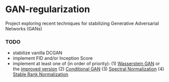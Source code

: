 # GAN-regularization
Project exploring recent techniques for stabilizing Generative Adversarial Networks (GANs)

### TODO
  * stabilize vanilla DCGAN
  * implement FID and/or Inception Score
  * implement at least one of (in order of priority):
    (1) <a href="https://arxiv.org/pdf/1701.07875.pdf">Wasserstein GAN</a> or the <a href="https://arxiv.org/pdf/1704.00028.pdf">improved version</a>
    (2) <a href="https://www.cs.toronto.edu/~kriz/cifar.html">Conditional GAN</a>
    (3) <a href="https://openreview.net/pdf?id=B1QRgziT-">Spectral Normalization</a>
    (4) <a href="https://arxiv.org/pdf/1906.04659.pdf">Stable Rank Normalization</a>
